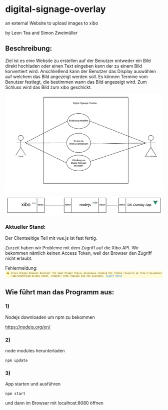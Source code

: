 # digital-signage-overlay
an external Website to upload images to xibo

by Leon Tea and Simon Zweimüller

## Beschreibung:

Ziel ist es eine Website zu erstellen auf der Benutzer entweder ein Bild direkt hochladen oder einen Text eingeben kann der zu einem Bild konvertiert wird.
Anschließend kann der Benutzer das Display auswählen auf welchem das Bild angezeigt werden soll.
Es können Termine vom Benutzer festlegt, die bestimmen wann das Bild angezeigt wird. 
Zum Schluss wird das Bild zum xibo geschickt.

![Usecase Diagramm](/img/usecase_diagramm.png)

![Systemarchitektur](/img/Systemarchitektur.PNG)

### Aktueller Stand:

Der Clientseitige Teil mit vue.js ist fast fertig.

Zurzeit haben wir Probleme mit dem Zugriff auf die Xibo API. Wir bekommen nämlich keinen Access Token, weil der Browser den Zugriff nicht erlaubt.

Fehlermeldung:
![Error](/img/error.PNG)

## Wie führt man das Programm aus:
### 1)
Nodejs downloaden um npm zu bekommen

<https://nodejs.org/en/>
### 2)
node modules herunterladen

    npm update
### 3)
App starten und ausführen

    npm start
und dann im Browser mit localhost:8080 öffnen
